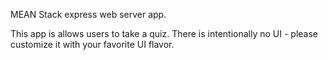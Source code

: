 MEAN Stack express web server app.

This app is allows users to take a quiz.
There is intentionally no UI - please customize it with your favorite UI flavor.
